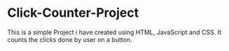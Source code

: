 # Click-Counter-Project
This is a simple Project i have created using HTML, JavaScript and CSS. It counts the clicks done by user on a button.
